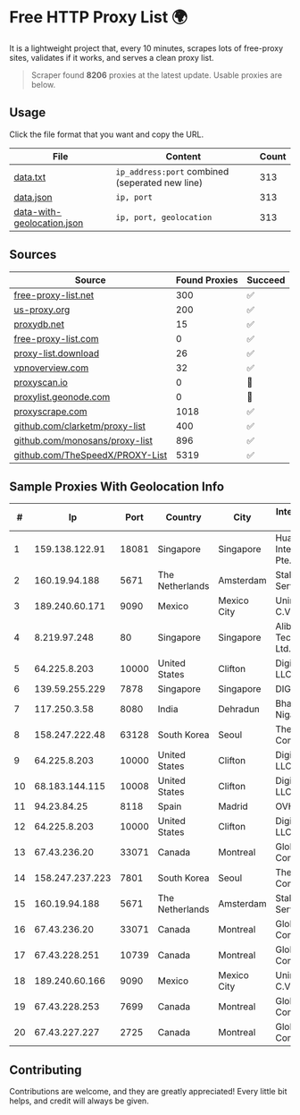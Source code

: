 
# Free HTTP Proxy List 🌍

It is a lightweight project that, every 10 minutes, scrapes lots of free-proxy sites, validates if it works, and serves a clean proxy list.


> Scraper found **8206** proxies at the latest update. Usable proxies are below.

## Usage

Click the file format that you want and copy the URL.


|File|Content|Count|
|----|-------|-----|
|[data.txt](https://raw.githubusercontent.com/themiralay/Proxy-List-World/master/data.txt)|`ip_address:port` combined (seperated new line)|313|
|[data.json](https://raw.githubusercontent.com/themiralay/Proxy-List-World/master/data.json)|`ip, port`|313|
|[data-with-geolocation.json](https://raw.githubusercontent.com/themiralay/Proxy-List-World/master/data-with-geolocation.json)|`ip, port, geolocation`|313|

## Sources

|Source|Found Proxies|Succeed|
|------|-------------|-------|
|[free-proxy-list.net](https://free-proxy-list.net)|300|✅|
|[us-proxy.org](https://www.us-proxy.org)|200|✅|
|[proxydb.net](http://proxydb.net)|15|✅|
|[free-proxy-list.com](https://free-proxy-list.com/?page=&port=&type%5B%5D=http&type%5B%5D=https&up_time=0&search=Search)|0|✅|
|[proxy-list.download](https://www.proxy-list.download/HTTP)|26|✅|
|[vpnoverview.com](https://vpnoverview.com/privacy/anonymous-browsing/free-proxy-servers)|32|✅|
|[proxyscan.io](https://www.proxyscan.io)|0|🚫|
|[proxylist.geonode.com](https://proxylist.geonode.com/api/proxy-list?limit=300&page=1&sort_by=lastChecked&sort_type=desc&protocols=http,https)|0|🚫|
|[proxyscrape.com](https://api.proxyscrape.com/v2/?request=displayproxies&protocol=http&timeout=10000&country=all&ssl=all&anonymity=all)|1018|✅|
|[github.com/clarketm/proxy-list](https://raw.githubusercontent.com/clarketm/proxy-list/master/proxy-list-raw.txt)|400|✅|
|[github.com/monosans/proxy-list](https://raw.githubusercontent.com/monosans/proxy-list/main/proxies/http.txt)|896|✅|
|[github.com/TheSpeedX/PROXY-List](https://raw.githubusercontent.com/TheSpeedX/PROXY-List/master/http.txt)|5319|✅|


## Sample Proxies With Geolocation Info

|#|Ip|Port|Country|City|Internet Service Provider|
|-|--|----|-------|----|-------------------------|
|1|159.138.122.91|18081|Singapore|Singapore|Huawei International Pte. LTD|
|2|160.19.94.188|5671|The Netherlands|Amsterdam|Stallion Network Services Limited|
|3|189.240.60.171|9090|Mexico|Mexico City|Uninet S.A. de C.V.|
|4|8.219.97.248|80|Singapore|Singapore|Alibaba (US) Technology Co., Ltd.|
|5|64.225.8.203|10000|United States|Clifton|DigitalOcean, LLC|
|6|139.59.255.229|7878|Singapore|Singapore|DIGITALOCEAN|
|7|117.250.3.58|8080|India|Dehradun|Bharat Sanchar Nigam Ltd|
|8|158.247.222.48|63128|South Korea|Seoul|The Constant Company, LLC|
|9|64.225.8.203|10000|United States|Clifton|DigitalOcean, LLC|
|10|68.183.144.115|10008|United States|Clifton|DigitalOcean, LLC|
|11|94.23.84.25|8118|Spain|Madrid|OVH ISP|
|12|64.225.8.203|10000|United States|Clifton|DigitalOcean, LLC|
|13|67.43.236.20|33071|Canada|Montreal|GloboTech Communications|
|14|158.247.237.223|7801|South Korea|Seoul|The Constant Company, LLC|
|15|160.19.94.188|5671|The Netherlands|Amsterdam|Stallion Network Services Limited|
|16|67.43.236.20|33071|Canada|Montreal|GloboTech Communications|
|17|67.43.228.251|10739|Canada|Montreal|GloboTech Communications|
|18|189.240.60.166|9090|Mexico|Mexico City|Uninet S.A. de C.V.|
|19|67.43.228.253|7699|Canada|Montreal|GloboTech Communications|
|20|67.43.227.227|2725|Canada|Montreal|GloboTech Communications|



## Contributing

Contributions are welcome, and they are greatly appreciated! Every
little bit helps, and credit will always be given.

